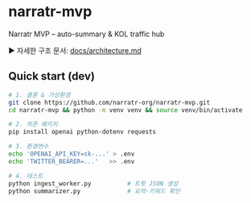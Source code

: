 # narratr-mvp
Narratr MVP – auto-summary &amp; KOL traffic hub

▶ 자세한 구조 문서: [docs/architecture.md](docs/architecture.md)

## Quick start (dev)

```bash
# 1. 클론 & 가상환경
git clone https://github.com/narratr-org/narratr-mvp.git
cd narratr-mvp && python -m venv venv && source venv/bin/activate

# 2. 의존 패키지
pip install openai python-dotenv requests

# 3. 환경변수
echo 'OPENAI_API_KEY=sk-...' > .env
echo 'TWITTER_BEARER=...'   >> .env

# 4. 테스트
python ingest_worker.py          # 트윗 JSON 생성
python summarizer.py             # 요약·키워드 확인

